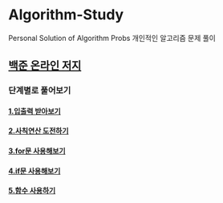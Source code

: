 # Algorithm-Study
Personal Solution of Algorithm Probs
개인적인 알고리즘 문제 풀이

## [백준 온라인 저지](https://www.acmicpc.net/)

### 단계별로 풀어보기

#### [1.입출력 받아보기](https://www.acmicpc.net/step/1)
#### [2.사칙연산 도전하기](https://www.acmicpc.net/step/2)
#### [3.for문 사용해보기](https://www.acmicpc.net/step/3)
#### [4.if문 사용해보기](https://www.acmicpc.net/step/4)
#### [5.함수 사용하기](https://www.acmicpc.net/step/5)


